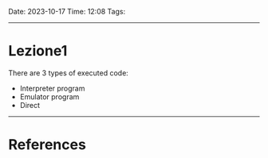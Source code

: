 Date: 2023-10-17
Time: 12:08
Tags: 

---
# Lezione1

There are 3 types of executed code:
- Interpreter program
- Emulator program
- Direct




---
# References
